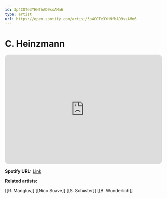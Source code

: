 ```yaml
---
id: 3p4COTe3YHNfhAD9ssAMn6
type: artist
url: https://open.spotify.com/artist/3p4COTe3YHNfhAD9ssAMn6
---
```

# C. Heinzmann

<iframe style="border-radius:12px" src="https://open.spotify.com/embed/artist/3p4COTe3YHNfhAD9ssAMn6" width="100%" height="352" frameBorder="0" allowfullscreen="" allow="autoplay; clipboard-write; encrypted-media; fullscreen; picture-in-picture" loading="lazy"></iframe>

**Spotify URL:** [Link](https://open.spotify.com/artist/3p4COTe3YHNfhAD9ssAMn6)

**Related artists:**

[[R. Manglus]]
[[Nico Suave]]
[[S. Schuster]]
[[B. Wunderlich]]
